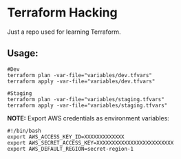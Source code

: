 # Terraform Hacking

Just a repo used for learning Terraform.


## Usage:

```
#Dev
terraform plan -var-file="variables/dev.tfvars"
terraform apply -var-file="variables/dev.tfvars"

#Staging
terraform plan -var-file="variables/staging.tfvars"
terraform apply -var-file="variables/staging.tfvars"
```

**NOTE:** Export AWS credentials as environment variables:

```
#!/bin/bash
export AWS_ACCESS_KEY_ID=XXXXXXXXXXXXX
export AWS_SECRET_ACCESS_KEY=XXXXXXXXXXXXXXXXXXXXXXXXX
export AWS_DEFAULT_REGION=secret-region-1
```
